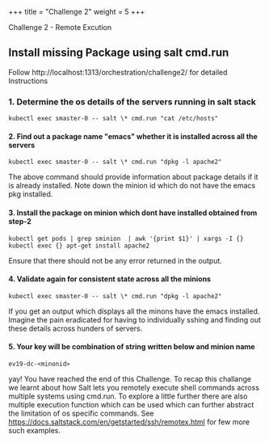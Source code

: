 +++
title = "Challenge 2"
weight = 5
+++

Challenge 2 - Remote Excution

## Install missing Package using salt cmd.run 

Follow  http://localhost:1313/orchestration/challenge2/ for detailed Instructions 


### 1. Determine the os details of the servers running in salt stack 

```
kubectl exec smaster-0 -- salt \* cmd.run "cat /etc/hosts"
```

#### 2. Find out a package  name "emacs" whether it is installed across all the servers

```
kubectl exec smaster-0 -- salt \* cmd.run "dpkg -l apache2"
```
The above command should provide information about package details if it is already installed. Note down the minion id which do not have the emacs pkg installed. 

#### 3. Install the package on minion which dont have installed obtained from step-2 

```
kubectl get pods | grep sminion  | awk '{print $1}' | xargs -I {} kubectl exec {} apt-get install apache2
```
Ensure that there should not be any error returned in the output. 

#### 4. Validate again for consistent state across all the minions

```
kubectl exec smaster-0 -- salt \* cmd.run "dpkg -l apache2"
```

If you get an output which displays all the minons have the emacs installed. 
Imagine the pain eradicated for having to individually sshing and finding out these details across hunders of servers. 

#### 5. Your key will be combination of string written below and minion name 

```
ev19-dc-<minonid>
```
yay! You have reached the end of this Challenge. To recap this challange we learnt about how Salt lets you remotely execute shell commands across multiple systems using cmd.run. To explore a little further there are also multiple execution function which can be used which can further abstract the limitation of os specific commands. See https://docs.saltstack.com/en/getstarted/ssh/remotex.html for few more such examples. 
